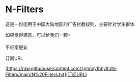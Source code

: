 # N-Filters
这是一份适用于中国大陆地区的广告拦截规则，主要针对学生群体

如果觉得满意，可以给我们一颗⭐

不经常更新

订阅URL

[https://raw.githubusercontent.com/zghnnythhylh/N-Filters/main/N%20Filters.txt](订阅URL)
